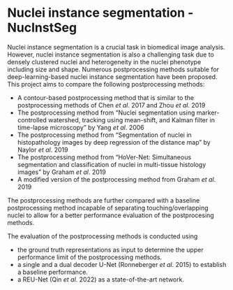 # Nuclei instance segmentation - NucInstSeg
Nuclei instance segmentation is a crucial task in biomedical image analysis. However, nuclei instance segmentation is also a challenging task due to densely clustered nuclei and heterogeneity in the nuclei phenotype including size and shape. Numerous postprocessing methods suitable for deep-learning-based nuclei instance segmentation have been proposed. This project aims to compare the following postprocessing methods:
-	A contour-based postprocessing method that is similar to the postprocessing methods of Chen *et al*. 2017 and Zhou *et al*. 2019
-	The postprocessing method from “Nuclei segmentation using marker-controlled watershed, tracking using mean-shift, and Kalman filter in time-lapse microscopy” by Yang *et al*. 2006
-	The postprocessing method from “Segmentation of nuclei in histopathology images by deep regression of the distance map” by Naylor *et al*. 2019
-	The postprocessing method from “HoVer-Net: Simultaneous segmentation and classification of nuclei in multi-tissue histology images” by Graham *et al*. 2019
-	A modified version of the postprocessing method from Graham *et al*. 2019


The postprocessing methods are further compared with a baseline postprocessing method incapable of separating touching/overlapping nuclei to allow for a better performance evaluation of the postprocesing methods. 

The evaluation of the postprocessing methods is conducted using 
-	the ground truth representations as input to determine the upper performance limit of the postprocessing methods.
-	a single and a dual decoder U-Net (Ronneberger *et al*. 2015) to establish a baseline performance.
-	a REU-Net (Qin *et al*. 2022) as a state-of-the-art network.
